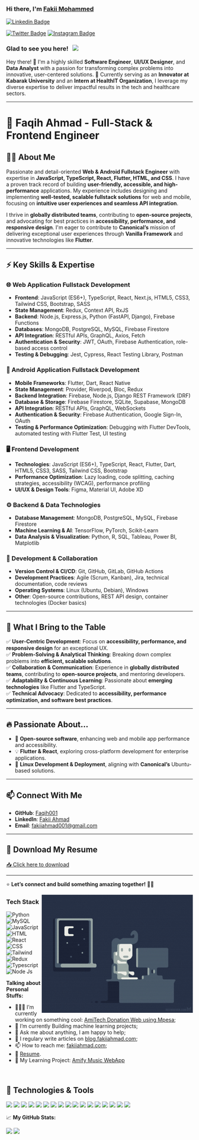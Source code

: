 ### Hi there, I'm <a href="https://my-portfolio-two-sigma-37.vercel.app/" target="_blank">Fakii Mohammed</a>


[![Linkedin Badge](https://img.shields.io/badge/-LinkedIn-0e76a8?style=flat-square&logo=Linkedin&logoColor=white)](https://www.linkedin.com/in/fakii-ahmad-a96a84213/)
<!-- [![Website Badge](https://img.shields.io/badge/Website-3b5998?style=flat-square&logo=google-chrome&logoColor=white)](https://my-portfolio-two-sigma-37.vercel.app/) -->
[![Twitter Badge](https://img.shields.io/badge/-X-00acee?style=flat-square&logo=X&logoColor=white)](https://x.com/fakii_ahmad)
[![Instagram Badge](https://img.shields.io/badge/-Instagram-e4405f?style=flat-square&logo=Instagram&logoColor=white)](https://www.instagram.com/amirul_fakii/)


### Glad to see you here! &nbsp; ![](https://visitor-badge.glitch.me/badge?page_id=mendsalbert.mendsalbert)

Hey there! 👋 I'm a highly skilled **Software Engineer**, **UI/UX Designer**, and **Data Analyst** with a passion for transforming complex problems into innovative, user-centered solutions. 🚀 Currently serving as an **Innovator at Kabarak University** and an **Intern at HealthIT Organization**, I leverage my diverse expertise to deliver impactful results in the tech and healthcare sectors.

---

# 🚀 **Faqih Ahmad - Full-Stack & Frontend Engineer**  

## **👨‍💻 About Me**  
Passionate and detail-oriented **Web & Android Fullstack Engineer** with expertise in **JavaScript, TypeScript, React, Flutter, HTML, and CSS**. I have a proven track record of building **user-friendly, accessible, and high-performance** applications. My experience includes designing and implementing **well-tested, scalable fullstack solutions** for web and mobile, focusing on **intuitive user experiences and seamless API integration**.  

I thrive in **globally distributed teams**, contributing to **open-source projects**, and advocating for best practices in **accessibility, performance, and responsive design**. I'm eager to contribute to **Canonical’s** mission of delivering exceptional user experiences through **Vanilla Framework** and innovative technologies like **Flutter**.  

---

## **⚡ Key Skills & Expertise**  

### **🌐 Web Application Fullstack Development**  
- **Frontend**: JavaScript (ES6+), TypeScript, React, Next.js, HTML5, CSS3, Tailwind CSS, Bootstrap, SASS  
- **State Management**: Redux, Context API, RxJS  
- **Backend**: Node.js, Express.js, Python (FastAPI, Django), Firebase Functions  
- **Databases**: MongoDB, PostgreSQL, MySQL, Firebase Firestore  
- **API Integration**: RESTful APIs, GraphQL, Axios, Fetch  
- **Authentication & Security**: JWT, OAuth, Firebase Authentication, role-based access control  
- **Testing & Debugging**: Jest, Cypress, React Testing Library, Postman  

### **📱 Android Application Fullstack Development**  
- **Mobile Frameworks**: Flutter, Dart, React Native  
- **State Management**: Provider, Riverpod, Bloc, Redux  
- **Backend Integration**: Firebase, Node.js, Django REST Framework (DRF)  
- **Database & Storage**: Firebase Firestore, SQLite, Supabase, MongoDB  
- **API Integration**: RESTful APIs, GraphQL, WebSockets  
- **Authentication & Security**: Firebase Authentication, Google Sign-In, OAuth  
- **Testing & Performance Optimization**: Debugging with Flutter DevTools, automated testing with Flutter Test, UI testing  

### **🖥️ Frontend Development**  
- **Technologies**: JavaScript (ES6+), TypeScript, React, Flutter, Dart, HTML5, CSS3, SASS, Tailwind CSS, Bootstrap  
- **Performance Optimization**: Lazy loading, code splitting, caching strategies, accessibility (WCAG), performance profiling  
- **UI/UX & Design Tools**: Figma, Material UI, Adobe XD  

### **⚙️ Backend & Data Technologies**  
- **Database Management**: MongoDB, PostgreSQL, MySQL, Firebase Firestore  
- **Machine Learning & AI**: TensorFlow, PyTorch, Scikit-Learn  
- **Data Analysis & Visualization**: Python, R, SQL, Tableau, Power BI, Matplotlib  

### **🔧 Development & Collaboration**  
- **Version Control & CI/CD**: Git, GitHub, GitLab, GitHub Actions  
- **Development Practices**: Agile (Scrum, Kanban), Jira, technical documentation, code reviews  
- **Operating Systems**: Linux (Ubuntu, Debian), Windows  
- **Other**: Open-source contributions, REST API design, container technologies (Docker basics)  

---

## **🎯 What I Bring to the Table**  
✅ **User-Centric Development**: Focus on **accessibility, performance, and responsive design** for an exceptional UX.  
✅ **Problem-Solving & Analytical Thinking**: Breaking down complex problems into **efficient, scalable solutions**.  
✅ **Collaboration & Communication**: Experience in **globally distributed teams**, contributing to **open-source projects**, and mentoring developers.  
✅ **Adaptability & Continuous Learning**: Passionate about **emerging technologies** like Flutter and TypeScript.  
✅ **Technical Advocacy**: Dedicated to **accessibility, performance optimization, and software best practices**.  

---

## **🔥 Passionate About...**  
- 🚀 **Open-source software**, enhancing web and mobile app performance and accessibility.  
- 💡 **Flutter & React**, exploring cross-platform development for enterprise applications.  
- 🐧 **Linux Development & Deployment**, aligning with **Canonical’s** Ubuntu-based solutions.  

---

## **📫 Connect With Me**  
- **GitHub**: [Faqih001](https://github.com/Faqih001)  
- **LinkedIn**: [Fakii Ahmad](https://www.linkedin.com/in/fakii-ahmad-a96a84213/)  
- **Email**: [fakiiahmad001@gmail.com](mailto:fakiiahmad001@gmail.com)  

---

## 📄 **Download My Resume**  
[📥 Click here to download](https://docs.google.com/document/d/13SSAtepBus2e5zSipSqKQQ3BZetnkC0e/edit?usp=sharing&ouid=106720930584260395877&rtpof=true&sd=true)  

---

⭐ **Let’s connect and build something amazing together!** 🚀✨  

<img align="right" alt="GIF" src="https://github.com/Faqih001/Faqih001/blob/main/coding.gif?raw=true" width="408" height="318" />

  
### Tech Stack
![Python](https://img.shields.io/badge/python-3670A0?style=for-the-badge&logo=python&logoColor=ffdd54)
![MySQL](https://img.shields.io/badge/mysql-%2300f.svg?style=for-the-badge&logo=mysql&logoColor=white)
![JavaScript](https://img.shields.io/badge/-javascript-F7DF1E?&style=for-the-badge&logo=javascript&logoColor=black)
![HTML](https://img.shields.io/badge/HTML5-E34F26?style=for-the-badge&logo=html5&logoColor=white) 
![React](https://img.shields.io/badge/-ReactJS-grey?&style=for-the-badge&logo=react&logoColor=61DAFB)
![CSS](https://img.shields.io/badge/-css3-1572B6?&style=for-the-badge&logo=css3&logoColor=white)
![Tailwind](https://img.shields.io/badge/Tailwind-38B2AC?style=for-the-badge&logo=tailwind-css&logoColor=white)
![Redux](https://img.shields.io/badge/Redux-593D88?style=for-the-badge&logo=redux&logoColor=white)
![Typescript](https://img.shields.io/badge/TypeScript-007ACC?style=for-the-badge&logo=typescript&logoColor=white)
![Node Js](https://img.shields.io/badge/Node.js-43853D?style=for-the-badge&logo=node.js&logoColor=white)


**Talking about Personal Stuffs:**

- 👨🏻‍💻 I’m currently working on something cool: [AmiTech Donation Web using Mpesa](https://amitech-donations.onrender.com/);
- 🚀 I’m currently Building machine learning projects;
- 💬 Ask me about anything, I am happy to help;
- 📝 I regulary write articles on [blog.fakiiahmad.com](https://dev.to/fakii254);
- 📫 How to reach me: [fakiiahmad.com](https://my-portfolio-two-sigma-37.vercel.app/);
- 📝 [Resume](https://my-portfolio-two-sigma-37.vercel.app/).
- 🎵 My Learning Project: [Amify Music WebApp](https://amify-music-app.onrender.com/)

</br>

## 🔧 Technologies & Tools
![](https://img.shields.io/badge/OS-Windows-informational?style=flat&logo=windows&logoColor=white&color=2bbc8a)
![](https://img.shields.io/badge/Editor-Visual_Code-informational?style=flat&logo=visualstudiocode&logoColor=white&color=2bbc8a)
![](https://img.shields.io/badge/Editor-Visual-Code-informational?style=flat&logo=visualstudiocode-idea&logoColor=white&color=2bbc8a)
![](https://img.shields.io/badge/Code-JavaScript-informational?style=flat&logo=javascript&logoColor=white&color=2bbc8a)
![](https://img.shields.io/badge/Code-NodeJs-informational?style=flat&logo=nodedotjs&logoColor=white&color=2bbc8a)
![](https://img.shields.io/badge/Code-ExpreesJs-informational?style=flat&logo=express&logoColor=white&color=2bbc8a)
![](https://img.shields.io/badge/Code-ReactJs-informational?style=flat&logo=react&logoColor=white&color=2bbc8a)
![](https://img.shields.io/badge/Code-Python-informational?style=flat&logo=python&logoColor=white&color=2bbc8a)
![](https://img.shields.io/badge/Code-Nextjs-informational?style=flat&logo=nextdotjs&logoColor=white&color=2bbc8a)
![](https://img.shields.io/badge/Code-C++-informational?style=flat&logo=cplusplus&logoColor=white&color=2bbc8a)
![](https://img.shields.io/badge/Shell-Bash-informational?style=flat&logo=gnu-bash&logoColor=white&color=2bbc8a)
![](https://img.shields.io/badge/Tools-Mongodb-informational?style=flat&logo=mongodb&logoColor=white&color=2bbc8a)
![](https://img.shields.io/badge/Tools-Figma-informational?style=flat&logo=figma&logoColor=white&color=2bbc8a)
![](https://img.shields.io/badge/Tools-Docker-informational?style=flat&logo=docker&logoColor=white&color=2bbc8a)
![](https://img.shields.io/badge/Tools-Kubernetes-informational?style=flat&logo=kubernetes&logoColor=white&color=2bbc8a)
![](https://img.shields.io/badge/Tools-Red_Hat_OpenShift-informational?style=flat&logo=red-hat-open-shift&logoColor=white&color=2bbc8a)
![](https://img.shields.io/badge/Cloud-AWS-informational?style=flat&logo=amazonaws&logoColor=white&color=2bbc8a)

📈 **My GitHub Stats:**

<p>
  <img height="180em" src="https://github-readme-stats.vercel.app/api?username=Faqih001&show_icons=true&hide_border=true&&count_private=true&include_all_commits=true" />
  <img height="180em" src="https://github-readme-stats.vercel.app/api/top-langs/?username=Faqih001&layout=compact&hide_border=true&langs_count=8" />
</p>


